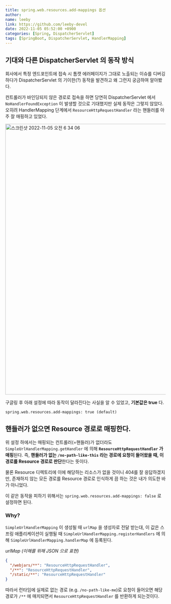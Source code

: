 ```yaml
---
title: spring.web.resources.add-mappings 옵션
author:
name: leeby
link: https://github.com/leeby-devel
date: 2022-11-05 05:52:00 +0900
categories: [Spring, DispatcherServlet]
tags: [SpringBoot, DispatcherServlet, HandlerMapping]
---
```


## 기대와 다른 DispatcherServlet 의 동작 방식

회사에서 특정 엔드포인트에 접속 시 톰캣 에러페이지가 그대로 노출되는 이슈를 디버깅하다가 DispatcherServlet 의 기이한(?) 동작을 발견하고 왜 그런지 궁금하여 알아봤다.

컨트롤러가 바인딩되지 않은 경로로 접속을 하면 당연히 DispatcherServlet 에서 `NoHandlerFoundException` 이 발생할 것으로 기대했지만 실제 동작은 그렇지 않았다.  오히려 HandlerMapping 단계에서 `ResourceHttpRequestHandler` 라는 핸들러를 아주 잘 매핑하고 있었다.

<img width="850" alt="스크린샷 2022-11-05 오전 6 34 06" src="https://user-images.githubusercontent.com/98696463/200078537-d641ed4a-c432-4083-b098-2daf629fafed.png">

구글링 후 아래 설정에 따라 동작이 달라진다는 사실을 알 수 있었고, **기본값은 true** 다.

`spring.web.resources.add-mappings: true (default)`

## 핸들러가 없으면 Resource 경로로 매핑한다.

위 설정 하에서는 매핑되는 컨트롤러(=핸들러)가 없더라도 `SimpleUrlHandlerMapping.getHandler` 에 의해 **`ResourceHttpRequestHandler` 가 매핑**된다. 즉, **핸들러가 없는 `/no-path-like-this` 라는 경로에 요청이 들어왔을 때, 이 경로를 Resource 경로로 판단**한다는 뜻이다.

물론 Resource 디렉토리에 이에 해당하는 리소스가 없을 것이니 404를 잘 응답하겠지만, 존재하지 않는 모든 경로를 Resource 경로로 인식하게 끔 하는 것은 내가 의도한 바가 아니었다.

이 같은 동작을 피하기 위해서는 `spring.web.resources.add-mappings: false` 로 설정하면 된다.

### Why?
`SimpleUrlHandlerMapping` 이 생성될 때 `urlMap` 을 생성자로 전달 받는대, 이 값은 스프링 애플리케이션이 실행될 때 `SimpleUrlHandlerMapping.registerHandlers` 에 의해 `SimpleUrlHandlerMapping.handlerMap` 에 등록된다.

_urlMap (이해를 위해 JSON 으로 표현)_
```json
{
  "/webjars/**": "ResourceHttpRequestHandler",
  "/**": "ResourceHttpRequestHandler",
  "/static/**": "ResourceHttpRequestHandler"
}
```


따라서 런타임에 실제로 없는 경로 (e.g. `/no-path-like-me`)로 요청이 들어오면 해당 경로가 `/**` 에 매치되면서 `ResourceHttpRequestHandler` 를 반환하게 되는것이다.


